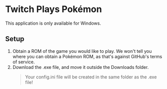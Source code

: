 # Twitch Plays Pokémon

This application is only available for Windows.

## Setup

1. Obtain a ROM of the game you would like to play. We won't tell you where you can obtain a Pokémon ROM, as that's against GitHub's terms of service.
1. Download the .exe file, and move it outside the Downloads folder.
   > Your config.ini file will be created in the same folder as the .exe file!
